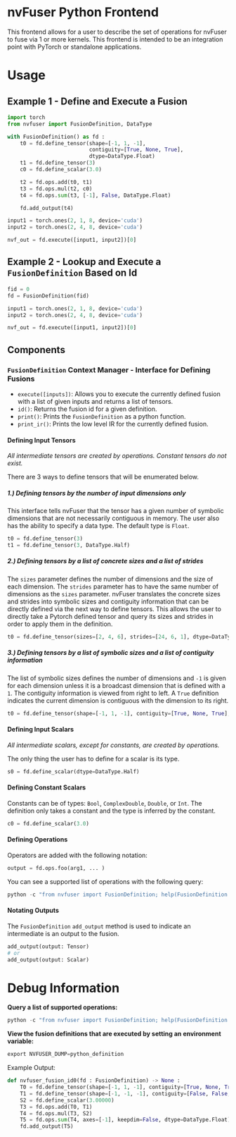 # nvFuser Python Frontend

This frontend allows for a user to describe the set of operations for nvFuser to fuse via 1 or more kernels.  This frontend is intended to be an integration point with PyTorch or standalone applications.

# Usage

## Example 1 - Define and Execute a Fusion

```python
import torch
from nvfuser import FusionDefinition, DataType

with FusionDefinition() as fd :
    t0 = fd.define_tensor(shape=[-1, 1, -1],
                          contiguity=[True, None, True],
                          dtype=DataType.Float)
    t1 = fd.define_tensor(3)
    c0 = fd.define_scalar(3.0)

    t2 = fd.ops.add(t0, t1)
    t3 = fd.ops.mul(t2, c0)
    t4 = fd.ops.sum(t3, [-1], False, DataType.Float)

    fd.add_output(t4)

input1 = torch.ones(2, 1, 8, device='cuda')
input2 = torch.ones(2, 4, 8, device='cuda')

nvf_out = fd.execute([input1, input2])[0]
```

## Example 2 - Lookup and Execute a `FusionDefinition` Based on Id

```python
fid = 0
fd = FusionDefinition(fid)

input1 = torch.ones(2, 1, 8, device='cuda')
input2 = torch.ones(2, 4, 8, device='cuda')

nvf_out = fd.execute([input1, input2])[0]
```

## Components

### `FusionDefinition` Context Manager - Interface for Defining Fusions
* `execute([inputs])`:  Allows you to execute the currently defined fusion with a list of given inputs and returns a list of tensors.
* `id()`: Returns the fusion id for a given definition.
* `print()`: Prints the `FusionDefinition` as a python function.
* `print_ir()`: Prints the low level IR for the currently defined fusion.

#### Defining Input Tensors
_All intermediate tensors are created by operations.  Constant tensors do not exist._

There are 3 ways to define tensors that will be enumerated below.

##### 1.) Defining tensors by the number of input dimensions only
This interface tells nvFuser that the tensor has a given number of symbolic dimensions that are not necessarily contiguous in memory.  The user also has the ability to specify a data type.  The default type is `Float`.
```python
t0 = fd.define_tensor(3)
t1 = fd.define_tensor(3, DataType.Half)
```

##### 2.) Defining tensors by a list of concrete sizes and a list of strides
The `sizes` parameter defines the number of dimensions and the size of each dimension.  The `strides` parameter has to have the same number of dimensions as the `sizes` parameter.
nvFuser translates the concrete sizes and strides into symbolic sizes and contiguity information that can be directly defined via the next way to define tensors.  This allows the user to directly take a Pytorch defined tensor and query its sizes and strides in order to apply them in the definition.
```python
t0 = fd.define_tensor(sizes=[2, 4, 6], strides=[24, 6, 1], dtype=DataType.Half)
```

##### 3.) Defining tensors by a list of symbolic sizes and a list of contiguity information
The list of symbolic sizes defines the number of dimensions and `-1` is given for each dimension unless it is a broadcast dimension that is defined with a `1`.  The contiguity information is viewed from right to left.  A `True` definition indicates the current dimension is contiguous with the dimension to its right.

```python
t0 = fd.define_tensor(shape=[-1, 1, -1], contiguity=[True, None, True], dtype=DataType.Float)
```

#### Defining Input Scalars
_All intermediate scalars, except for constants, are created by operations._

The only thing the user has to define for a scalar is its type.

```python
s0 = fd.define_scalar(dtype=DataType.Half)
```

#### Defining Constant Scalars

Constants can be of types: `Bool`, `ComplexDouble`, `Double`, or `Int`.  The definition only takes a constant and the type is inferred by the constant.

```python
c0 = fd.define_scalar(3.0)
```

#### Defining Operations

Operators are added with the following notation:
```python
output = fd.ops.foo(arg1, ... )
```
You can see a supported list of operations with the following query:
```python
python -c "from nvfuser import FusionDefinition; help(FusionDefinition.Operators)"
```
#### Notating Outputs

The `FusionDefinition` `add_output` method is used to indicate an intermediate is an output to the fusion.

```python
add_output(output: Tensor)
# or
add_output(output: Scalar)
```

# Debug Information
**Query a list of supported operations:**
```python
python -c "from nvfuser import FusionDefinition; help(FusionDefinition.Operators)"
```
**View the fusion definitions that are executed by setting an environment variable:**
```python
export NVFUSER_DUMP=python_definition
```
Example Output:
```python
def nvfuser_fusion_id0(fd : FusionDefinition) -> None :
    T0 = fd.define_tensor(shape=[-1, 1, -1], contiguity=[True, None, True], dtype=DataType.Float)
    T1 = fd.define_tensor(shape=[-1, -1, -1], contiguity=[False, False, False], dtype=DataType.Float)
    S2 = fd.define_scalar(3.00000)
    T3 = fd.ops.add(T0, T1)
    T4 = fd.ops.mul(T3, S2)
    T5 = fd.ops.sum(T4, axes=[-1], keepdim=False, dtype=DataType.Float)
    fd.add_output(T5)
```
